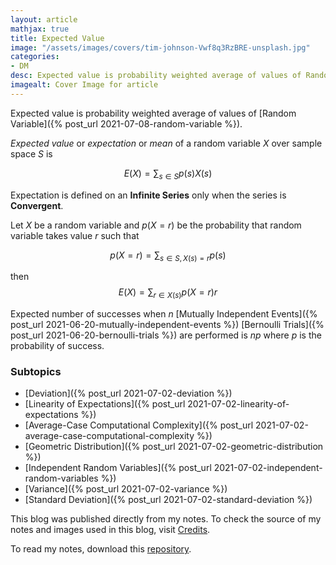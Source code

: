 ```yaml
---
layout: article
mathjax: true
title: Expected Value
image: "/assets/images/covers/tim-johnson-Vwf8q3RzBRE-unsplash.jpg"
categories:
- DM
desc: Expected value is probability weighted average of values of Random Variable. 
imagealt: Cover Image for article
---
```


Expected value is probability weighted average of values of [Random Variable]({% post_url 2021-07-08-random-variable %}).

*Expected value* or *expectation* or *mean* of a random variable $X$ over sample space $S$ is
























































































































































































































































































































































































































$$E(X)= \sum_{s \in S}p(s)X(s)$$

























































































































































































































































































































































































































Expectation is defined on an <b>Infinite Series</b> only when the series is <b>Convergent</b>.

Let $X$ be a random variable and $p(X=r)$ be the probability that random variable takes value $r$ such that
























































































































































































































































































































































































































$$p(X=r) = \sum_{s \in S, X(s)=r} p(s)$$
























































































































































































































































































































































































































then
$$E(X) = \sum_{r \in X(s)} p(X=r)r$$

























































































































































































































































































































































































































Expected number of successes when $n$ [Mutually Independent Events]({% post_url 2021-06-20-mutually-independent-events %}) [Bernoulli Trials]({% post_url 2021-06-20-bernoulli-trials %}) are performed is $np$ where $p$ is the probability of success.

























































































































































































































































































































































































































### Subtopics
- [Deviation]({% post_url 2021-07-02-deviation %})
- [Linearity of Expectations]({% post_url 2021-07-02-linearity-of-expectations %})
- [Average-Case Computational Complexity]({% post_url 2021-07-02-average-case-computational-complexity %})
- [Geometric Distribution]({% post_url 2021-07-02-geometric-distribution %})
- [Independent Random Variables]({% post_url 2021-07-02-independent-random-variables %})
- [Variance]({% post_url 2021-07-02-variance %})
- [Standard Deviation]({% post_url 2021-07-02-standard-deviation %})

This blog was published directly from my notes.
To check the source of my notes and images used in this blog, visit <a href="/credits.html" target="_blank">Credits</a>.

To read my notes, download this <a href="https://github.com/bovem/CS" target="blank">repository</a>.